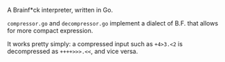A Brainf*ck interpreter, written in Go.

`compressor.go` and `decompressor.go` implement a dialect of B.F. that allows for more compact expression.

It works pretty simply: a compressed input such as `+4>3.<2` is decompressed as `++++>>>.<<`, and vice versa.
